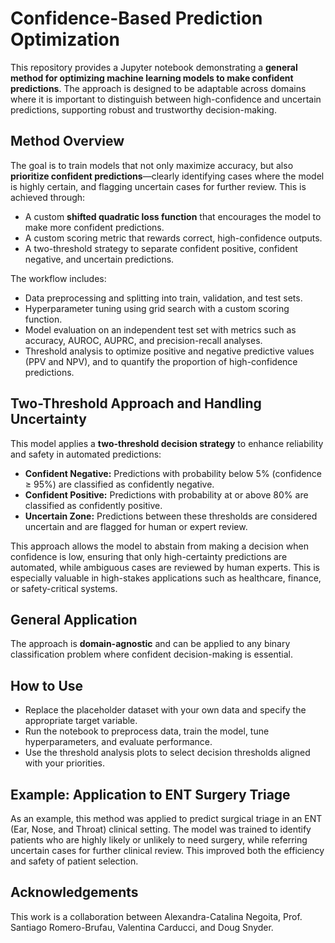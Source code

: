 # Confidence-Based Prediction Optimization 

This repository provides a Jupyter notebook demonstrating a **general method for optimizing machine learning models to make confident predictions**. The approach is designed to be adaptable across domains where it is important to distinguish between high-confidence and uncertain predictions, supporting robust and trustworthy decision-making.

## Method Overview

The goal is to train models that not only maximize accuracy, but also **prioritize confident predictions**—clearly identifying cases where the model is highly certain, and flagging uncertain cases for further review. This is achieved through:

- A custom **shifted quadratic loss function** that encourages the model to make more confident predictions.
- A custom scoring metric that rewards correct, high-confidence outputs.
- A two-threshold strategy to separate confident positive, confident negative, and uncertain predictions.

The workflow includes:

- Data preprocessing and splitting into train, validation, and test sets.
- Hyperparameter tuning using grid search with a custom scoring function.
- Model evaluation on an independent test set with metrics such as accuracy, AUROC, AUPRC, and precision-recall analyses.
- Threshold analysis to optimize positive and negative predictive values (PPV and NPV), and to quantify the proportion of high-confidence predictions.

## Two-Threshold Approach and Handling Uncertainty

This model applies a **two-threshold decision strategy** to enhance reliability and safety in automated predictions:

- **Confident Negative:** Predictions with probability below 5% (confidence ≥ 95%) are classified as confidently negative.
- **Confident Positive:** Predictions with probability at or above 80% are classified as confidently positive.
- **Uncertain Zone:** Predictions between these thresholds are considered uncertain and are flagged for human or expert review.

This approach allows the model to abstain from making a decision when confidence is low, ensuring that only high-certainty predictions are automated, while ambiguous cases are reviewed by human experts. This is especially valuable in high-stakes applications such as healthcare, finance, or safety-critical systems.

## General Application

The approach is **domain-agnostic** and can be applied to any binary classification problem where confident decision-making is essential.

## How to Use

- Replace the placeholder dataset with your own data and specify the appropriate target variable.
- Run the notebook to preprocess data, train the model, tune hyperparameters, and evaluate performance.
- Use the threshold analysis plots to select decision thresholds aligned with your priorities.

## Example: Application to ENT Surgery Triage

As an example, this method was applied to predict surgical triage in an ENT (Ear, Nose, and Throat) clinical setting. The model was trained to identify patients who are highly likely or unlikely to need surgery, while referring uncertain cases for further clinical review. This improved both the efficiency and safety of patient selection.

## Acknowledgements

This work is a collaboration between Alexandra-Catalina Negoita, Prof. Santiago Romero-Brufau, Valentina Carducci, and Doug Snyder.
